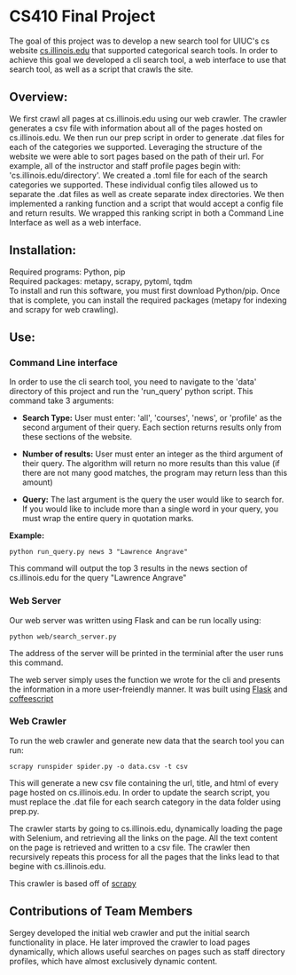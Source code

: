 # CS410 Final Project
The goal of this project was to develop a new search tool for UIUC's cs website [cs.illinois.edu](https://cs.illinois.edu/) that supported categorical search tools. In order to achieve this goal we developed a cli search tool, a web interface to use that search tool, as well as a script that crawls the site.

## Overview:
  We first crawl all pages at cs.illinois.edu using our web crawler. The crawler generates a csv file with information about all of the pages hosted on cs.illinois.edu. We then run our prep script in order to generate .dat files for each of the categories we supported. Leveraging the structure of the website we were able to sort pages based on the path of their url. For example, all of the instructor and staff profile pages begin with: 'cs.illinois.edu/directory'. We created a .toml file for each of the search categories we supported. These individual config tiles allowed us to separate the .dat files as well as create separate index directories. We then implemented a ranking function and a script that would accept a config file and return results. We wrapped this ranking script in both a Command Line Interface as well as a web interface. 

## Installation:
  Required programs: Python, pip  
  Required packages: metapy, scrapy, pytoml, tqdm  
  To install and run this software, you must first download Python/pip. Once that is complete, you can install the required packages (metapy for indexing and scrapy for web crawling).
  
  ## Use:
  ### Command Line interface
  In order to use the cli search tool, you need to navigate to the 'data' directory of this project and run the 'run_query' python script.
  This command take 3 arguments:
  
  * **Search Type:** User must enter: 'all', 'courses', 'news', or 'profile' as the second argument of their query. Each section returns results only from these sections of the website.
    
  * **Number of results:** User must enter an integer as the third argument of their query. The algorithm will return no more results than this value (if there are not many good matches, the program may return less than this amount)
  
  * **Query:** The last argument is the query the user would like to search for. If you would like to include more than a single word in your query, you must wrap the entire query in quotation marks.
  
  **Example:**
  
  ```python run_query.py news 3 "Lawrence Angrave"```
  
  This command will output the top 3 results in the news section of cs.illinois.edu for the query "Lawrence Angrave"
  
  
  ### Web Server
  
  Our web server was written using Flask and can be run locally using:
  
  ```python web/search_server.py```
  
  The address of the server will be printed in the terminial after the user runs this command.
  
  The web server simply uses the function we wrote for the cli and presents the information in a more user-freiendly manner. It was built using [Flask](http://flask.pocoo.org/) and [coffeescript](http://coffeescript.org/)
  
  ### Web Crawler

To run the web crawler and generate new data that the search tool you can run:

```scrapy runspider spider.py -o data.csv -t csv```

This will generate a new csv file containing the url, title, and html of every page hosted on cs.illinois.edu. In order to update the search script, you must replace the .dat file for each search category in the data folder using prep.py.

The crawler starts by going to cs.illinois.edu, dynamically loading the page with Selenium, and retrieving all the links on the page. All the text content on the page is retrieved and written to a csv file. The crawler then recursively repeats this process for all the pages that the links lead to that begine with cs.illinois.edu.

This crawler is based off of [scrapy](https://scrapy.org/)

## Contributions of Team Members

Sergey developed the initial web crawler and put the initial search functionality in place. He later improved the crawler to load pages dynamically, which allows useful searches on pages such as staff directory profiles, which have almost exclusively dynamic content.
